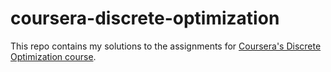 # coursera-discrete-optimization

This repo contains my solutions to the assignments for [Coursera's Discrete Optimization course](https://github.com/akwanashie/coursera-discrete-optimization).
